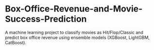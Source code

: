 # Box-Office-Revenue-and-Movie-Success-Prediction
A machine learning project to classify movies as Hit/Flop/Classic and predict box office revenue using ensemble models (XGBoost, LightGBM, CatBoost).
